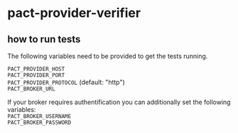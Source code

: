 # pact-provider-verifier

## how to run tests
The following variables need to be provided to get the tests running.

`PACT_PROVIDER_HOST`  
`PACT_PROVIDER_PORT`  
`PACT_PROVIDER_PROTOCOL` (default: "http")  
`PACT_BROKER_URL`

If your broker requires authentification you can additionally set the following variables:  
`PACT_BROKER_USERNAME`  
`PACT_BROKER_PASSWORD`
